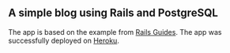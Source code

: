 ## A simple blog using Rails and PostgreSQL

The app is based on the example from [Rails Guides](http://guides.rubyonrails.org/getting_started.html). The app was successfully deployed on [Heroku](http://heroku.com/).
